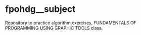 # fpohdg__subject
Repository to practice algorithm exercises, FUNDAMENTALS OF PROGRAMMING USING GRAPHIC TOOLS class.
